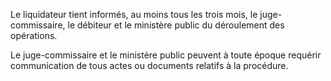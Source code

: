 Le liquidateur tient informés, au moins tous les trois mois, le juge-commissaire, le débiteur et le ministère public du déroulement des opérations.

Le juge-commissaire et le ministère public peuvent à toute époque requérir communication de tous actes ou documents relatifs à la procédure.
